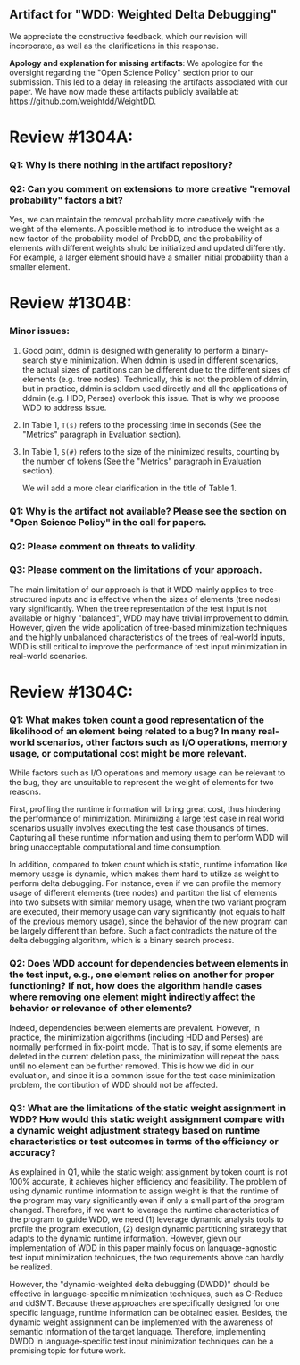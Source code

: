## Artifact for "WDD: Weighted Delta Debugging"

We appreciate the constructive feedback, which our revision will incorporate,
as well as the clarifications in this response. 

**Apology and explanation for missing artifacts**: We apologize for the oversight regarding the "Open Science Policy" section prior to our submission. This led to a delay in releasing the artifacts associated with our paper. We have now made these artifacts publicly available at: https://github.com/weightdd/WeightDD.

# Review #1304A:

### Q1: Why is there nothing in the artifact repository?

### Q2: Can you comment on extensions to more creative "removal probability" factors a bit?

Yes, we can maintain the removal probability more creatively with the weight of the elements. A possible method is to introduce the weight as a new factor of the probability model of ProbDD, and the probability of elements with different weights shuld be initialized and updated differently. For example, a larger element should have a smaller initial probability than a smaller element.

# Review #1304B:

### Minor issues:

1. Good point, ddmin is designed with generality to perform a binary-search style minimization. When ddmin is used in different scenarios, the actual sizes of partitions can be different due to the different sizes of elements (e.g. tree nodes). Technically, this is not the problem of ddmin, but in practice, ddmin is seldom used directly and all the applications of ddmin (e.g. HDD, Perses) overlook this issue. That is why we propose WDD to address issue.

2. In Table 1, `T(s)` refers to the processing time in seconds (See the "Metrics" paragraph in Evaluation section).

3. In Table 1, `S(#)` refers to the size of the minimized results, counting by the number of tokens (See the "Metrics" paragraph in Evaluation section).

   We will add a more clear clarification in the title of Table 1.

### Q1: Why is the artifact not available? Please see the section on "Open Science Policy" in the call for papers.

### Q2: Please comment on threats to validity.



### Q3: Please comment on the limitations of your approach.

The main limitation of our approach is that it WDD mainly applies to tree-structured inputs and is effective when the sizes of elements (tree nodes) vary significantly. When the tree representation of the test input is not available or highly "balanced", WDD may have trivial improvement to ddmin. However, given the wide application of tree-based minimization techniques and the highly unbalanced characteristics of the trees of real-world inputs, WDD is still critical to improve the performance of test input minimization in real-world scenarios.

# Review #1304C:

### Q1: What makes token count a good representation of the likelihood of an element being related to a bug? In many real-world scenarios, other factors such as I/O operations, memory usage, or computational cost might be more relevant.

While factors such as I/O operations and memory usage can be relevant to the bug, they are unsuitable to represent the weight of elements for two reasons.

First, profiling the runtime information will bring great cost, thus hindering the performance of minimization.  Minimizing a large test case in real world scenarios usually involves executing the test case thousands of times. Capturing all these runtime information and using them to perform WDD will bring unacceptable computational and time consumption.

In addition, compared to token count which is static, runtime infomation like memory usage is dynamic, which makes them hard to utilize as weight to perform delta debugging. For instance, even if we can profile the memory usage of different elements (tree nodes) and partiton the list of elements into two subsets with similar memory usage, when the two variant program are executed, their memory usage can vary significantly (not equals to half of the previous memory usage), since the behavior of the new program can be largely different than before. Such a fact contradicts the nature of the delta debugging algorithm, which is a binary search process. 

### Q2: Does WDD account for dependencies between elements in the test input, e.g., one element relies on another for proper functioning? If not, how does the algorithm handle cases where removing one element might indirectly affect the behavior or relevance of other elements?

Indeed, dependencies between elements are prevalent. However, in practice, the minimization algorithms (including HDD and Perses) are normally performed in fix-point mode. That is to say, if some elements are deleted in the current deletion pass, the minimization will repeat the pass until no element can be further removed. This is how we did in our evaluation, and since it is a common issue for the test case minimization problem, the contibution of WDD should not be affected.

### Q3: What are the limitations of the static weight assignment in WDD? How would this static weight assignment compare with a dynamic weight adjustment strategy based on runtime characteristics or test outcomes in terms of the efficiency or accuracy?

As explained in Q1, while the static weight assignment by token count is not 100% accurate, it achieves higher efficiency and feasibility. The problem of using dynamic runtime information to assign weight is that the runtime of the program may vary significantly even if only a small part of the program changed. Therefore, if we want to leverage the runtime characteristics of the program to guide WDD, we need (1) leverage dynamic analysis tools to profile the program execution, (2) design dynamic partitioning strategy that adapts to the dynamic runtime information.  However, gievn our implementation of WDD in this paper mainly focus on language-agnostic test input minimization techniques, the two requirements above can hardly be realized. 

However, the "dynamic-weighted delta debugging (DWDD)" should be effective in language-specific minimization techniques, such as C-Reduce and ddSMT. Because these approaches are specifically designed for one specific language, runtime information can be obtained easier. Besides, the dynamic weight assignment can be implemented with the awareness of semantic information of the target language. Therefore, implementing DWDD in language-specific test input minimization techniques can be a promising topic for future work.

